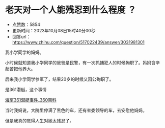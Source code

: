 # 老天对一个人能残忍到什么程度 ？
- 点赞数：5854
- 更新时间：2023年10月08日15时40分00秒
- 回答url：https://www.zhihu.com/question/517022439/answer/3031981301
<body>
 <p data-pid="SyomxblM">我小学同学的妈妈。</p>
 <p data-pid="QCAahF5M">小时候就知道我小学同学的爸爸是民警，有一次抓捕犯人的时候殉职了。妈妈含辛茹苦把他养大。</p>
 <p data-pid="6P9m4-7X">后来我小学同学参军了，结果20岁的时候又因公殉职了。</p>
 <p data-pid="qNiB_Noe">是361潜艇，这个事情</p><a href="https://link.zhihu.com/?target=https%3A//upimg.baike.so.com/doc/5355224-5590690.html" data-draft-node="block" data-draft-type="link-card" class=" wrap external" target="_blank" rel="nofollow noreferrer">海军361潜艇事件_360百科</a>
 <p data-pid="862Ok_RJ">当时我妈说，大院里停满了黑色的车，还有省委领导的车，去安慰他妈妈。</p>
 <p data-pid="cmj7YdEE">但是我真的觉得人生对她太残忍了。</p>
</body>